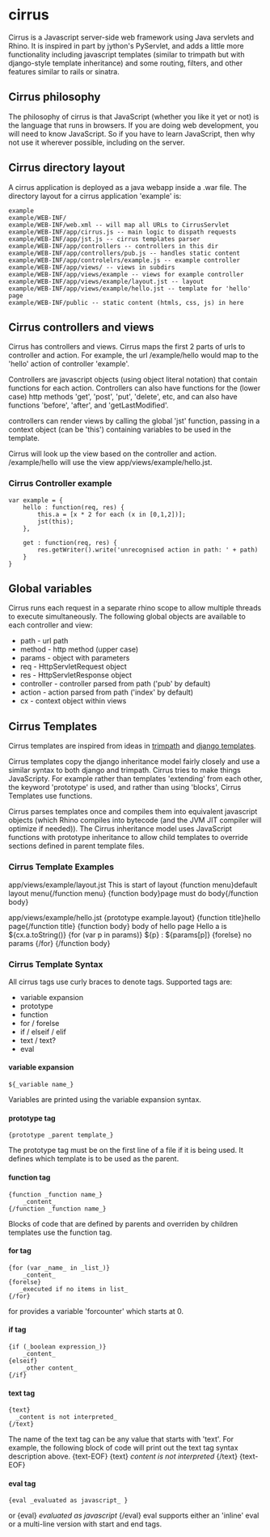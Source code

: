 # cirrus
Cirrus is a Javascript server-side web framework using Java servlets and Rhino.
It is inspired in part by jython's PyServlet, and adds a little more
functionality including javascript templates (similar to trimpath
but with django-style template inheritance) and some routing,
filters, and other features similar to rails or sinatra. 

## Cirrus philosophy
The philosophy of cirrus is that JavaScript (whether you like it yet or not) is
the language that runs in browsers.  If you are doing web development, you will need
to know JavaScript.  So if you have to learn JavaScript, then why not use it
wherever possible, including on the server.

## Cirrus directory layout
A cirrus application is deployed as a java webapp inside a .war file.
The directory layout for a cirrus application 'example' is:

    example
    example/WEB-INF/
    example/WEB-INF/web.xml -- will map all URLs to CirrusServlet
    example/WEB-INF/app/cirrus.js -- main logic to dispath requests
    example/WEB-INF/app/jst.js -- cirrus templates parser
    example/WEB-INF/app/controllers -- controllers in this dir
    example/WEB-INF/app/controllers/pub.js -- handles static content
    example/WEB-INF/app/controlelrs/example.js -- example controller
    example/WEB-INF/app/views/ -- views in subdirs
    example/WEB-INF/app/views/example -- views for example controller
    example/WEB-INF/app/views/example/layout.jst -- layout
    example/WEB-INF/app/views/example/hello.jst -- template for 'hello' page
    example/WEB-INF/public -- static content (htmls, css, js) in here

    
## Cirrus controllers and views
Cirrus has controllers and views.
Cirrus maps the first 2 parts of urls to controller and action.  For example,
the url /example/hello would map to the 'hello' action of controller 'example'.

Controllers are javascript objects (using object literal notation) that contain
functions for each action.  Controllers can also have functions for the
(lower case) http methods 'get', 'post', 'put', 'delete', etc,
and can also have functions 'before', 'after', and 'getLastModified'.

controllers can render views by calling the global 'jst' function, passing in
a context object (can be 'this') containing variables to be used in the template.

Cirrus will look up the view based on the controller and action.  /example/hello
will use the view app/views/example/hello.jst.

### Cirrus Controller example

    var example = {
        hello : function(req, res) {
            this.a = [x * 2 for each (x in [0,1,2])];
            jst(this);
        },
        
        get : function(req, res) {
            res.getWriter().write('unrecognised action in path: ' + path)
        }
    }


## Global variables
Cirrus runs each request in a separate rhino scope to allow multiple threads to
execute simultaneously.  The following global objects are available to each
controller and view:

* path - url path
* method - http method (upper case)
* params - object with parameters
* req - HttpServletRequest object
* res - HttpServletResponse object
* controller - controller parsed from path ('pub' by default)
* action - action parsed from path ('index' by default)
* cx - context object within views

## Cirrus Templates
Cirrus templates are inspired from ideas in
[trimpath](http://code.google.com/p/trimpath/wiki/JavaScriptTemplates)
and [django templates](http://docs.djangoproject.com/en/dev/ref/templates/builtins/).

Cirrus templates copy the django inheritance model fairly closely and use a similar
syntax to both django and trimpath.  Cirrus tries to make things JavaScripty.  For
example rather than templates 'extending' from each other, the keyword 'prototype'
is used, and rather than using 'blocks', Cirrus Templates use functions.

Cirrus parses templates once and compiles them into equivalent javascript objects
(which Rhino compiles into bytecode (and the JVM JIT compiler will optimize if needed)).
The Cirrus inheritance model uses JavaScript functions with prototype inheritance
to allow child templates to override sections defined in parent template files.

### Cirrus Template Examples

app/views/example/layout.jst
    <html>
      <head>
        <title>{function title}default title{/function title}</title>
      </head>
      <body>
      This is start of layout
      {function menu}default layout menu{/function menu}
      {function body}page must do body{/function body}
      </body>
    </html>
    
app/views/example/hello.jst
    {prototype example.layout}
    {function title}hello page{/function title}
    {function body}
      body of hello page
      Hello a is ${cx.a.toString()}
      {for (var p in params)}
        ${p} : ${params[p]}
      {forelse}
        no params
      {/for}
    {/function body}

### Cirrus Template Syntax
All cirrus tags use curly braces to denote tags.  Supported tags are:

* variable expansion
* prototype
* function
* for / forelse
* if / elseif / elif
* text / text?
* eval

#### variable expansion
    ${_variable name_}
Variables are printed using the variable expansion syntax.
    
#### prototype tag
    {prototype _parent template_}
The prototype tag must be on the first line of a file if it is being used.
It defines which template is to be used as the parent.

#### function tag
    {function _function name_}
        _content_
    {/function _function name_}

Blocks of code that are defined by parents and overriden by children
templates use the function tag.

#### for tag
    {for (var _name_ in _list_)}
        _content_
    {forelse}
       _executed if no items in list_
    {/for}
for provides a variable 'forcounter' which starts at 0.

#### if tag
    {if (_boolean expression_)}
        _content_
    {elseif}
        _other content_
    {/if}
    
#### text tag
    {text}
      _content is not interpreted_
    {/text}
The name of the text tag can be any value that starts with 'text'.
For example, the following block of code will print out the text
tag syntax description above.
    {text-EOF}
    {text}
        _content is not interpreted_
    {/text}
    {text-EOF}

#### eval tag
    {eval _evaluated as javascript_ }
or
    {eval}
        _evaluated as javascript_
    {/eval}
eval supports either an 'inline' eval or a multi-line version with
start and end tags.
